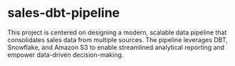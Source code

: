 # sales-dbt-pipeline
This project is centered on designing a modern, scalable data pipeline that consolidates sales data from multiple sources. The pipeline leverages DBT, Snowflake, and Amazon S3 to enable streamlined analytical reporting and empower data-driven decision-making.

